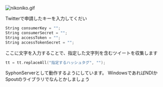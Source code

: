 
![nikoniko.gif](./nikoniko.gif)

Twitterで申請したキーを入力してくだい

```test.pde
String consumerKey = "";
String consumerSecret = "";
String accessToken = "";
String accessTokenSecret = "";
```

ここに文字を入力することで、指定した文字列を含むツイートを収集します

```test.pde
tt = tt.replaceAll("指定するハッシュタグ", "");
```
SyphonServerとして動作するようにしています。
WindowsであればNDIかSpoutのライブラリでなんとかしましょう

